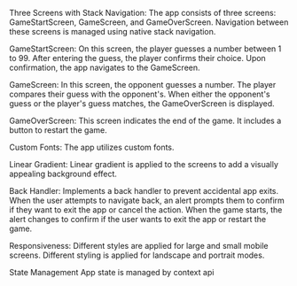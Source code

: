 Three Screens with Stack Navigation:
The app consists of three screens: GameStartScreen, GameScreen, and GameOverScreen.
Navigation between these screens is managed using native stack navigation.

GameStartScreen:
On this screen, the player guesses a number between 1 to 99.
After entering the guess, the player confirms their choice.
Upon confirmation, the app navigates to the GameScreen.

GameScreen:
In this screen, the opponent guesses a number.
The player compares their guess with the opponent's.
When either the opponent's guess or the player's guess matches, the GameOverScreen is displayed.

GameOverScreen:
This screen indicates the end of the game.
It includes a button to restart the game.

Custom Fonts:
The app utilizes custom fonts.

Linear Gradient:
Linear gradient is applied to the screens to add a visually appealing background effect.

Back Handler:
Implements a back handler to prevent accidental app exits.
When the user attempts to navigate back, an alert prompts them to confirm if they want to exit the app or cancel the action.
When the game starts, the alert changes to confirm if the user wants to exit the app or restart the game.

Responsiveness:
Different styles are applied for large and small mobile screens.
Different styling is applied for landscape and portrait modes.

State Management
App state is managed by context api
